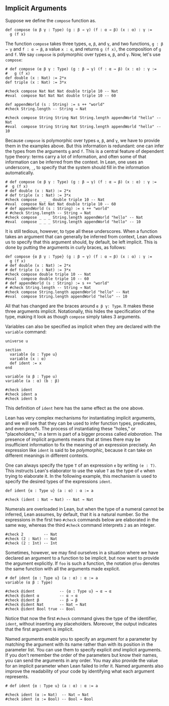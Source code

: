 ## Implicit Arguments

Suppose we define the `compose` function as.

```lean
def compose (α β γ : Type) (g : β → γ) (f : α → β) (x : α) : γ :=
  g (f x)
```

The function `compose` takes three types, ``α``, ``β``, and ``γ``, and two functions, ``g : β → γ`` and ``f : α → β``, a value `x : α`, and
returns ``g (f x)``, the composition of ``g`` and ``f``.
We say `compose` is polymorphic over types ``α``, ``β``, and ``γ``. Now, let's use `compose`:

```lean
# def compose (α β γ : Type) (g : β → γ) (f : α → β) (x : α) : γ :=
#   g (f x)
def double (x : Nat) := 2*x
def triple (x : Nat) := 3*x

#check compose Nat Nat Nat double triple 10 -- Nat
#eval  compose Nat Nat Nat double triple 10 -- 60

def appendWorld (s : String) := s ++ "world"
#check String.length -- String → Nat

#check compose String String Nat String.length appendWorld "hello" -- Nat
#eval  compose String String Nat String.length appendWorld "hello" -- 10
```

Because `compose` is polymorphic over types ``α``, ``β``, and ``γ``, we have to provide them in the examples above.
But this information is redundant: one can infer the types from the arguments ``g`` and ``f``.
This is a central feature of dependent type theory: terms carry a lot of information, and often some of that information can be inferred from the context.
In Lean, one uses an underscore, ``_``, to specify that the system should fill in the information automatically.

```lean
# def compose (α β γ : Type) (g : β → γ) (f : α → β) (x : α) : γ :=
#  g (f x)
# def double (x : Nat) := 2*x
# def triple (x : Nat) := 3*x
#check compose _ _ _ double triple 10 -- Nat
#eval  compose Nat Nat Nat double triple 10 -- 60
# def appendWorld (s : String) := s ++ "world"
# #check String.length -- String → Nat
#check compose _ _ _ String.length appendWorld "hello" -- Nat
#eval  compose _ _ _ String.length appendWorld "hello" -- 10
```
It is still tedious, however, to type all these underscores. When a function takes an argument that can generally be inferred from context,
Lean allows us to specify that this argument should, by default, be left implicit. This is done by putting the arguments in curly braces, as follows:

```lean
def compose {α β γ : Type} (g : β → γ) (f : α → β) (x : α) : γ :=
  g (f x)
# def double (x : Nat) := 2*x
# def triple (x : Nat) := 3*x
#check compose double triple 10 -- Nat
#eval  compose double triple 10 -- 60
# def appendWorld (s : String) := s ++ "world"
# #check String.length -- String → Nat
#check compose String.length appendWorld "hello" -- Nat
#eval  compose String.length appendWorld "hello" -- 10
```
All that has changed are the braces around ``α β γ: Type``.
It makes these three arguments implicit. Notationally, this hides the specification of the type,
making it look as though ``compose`` simply takes 3 arguments.

Variables can also be specified as implicit when they are declared with
the ``variable`` command:

```lean
universe u

section
  variable {α : Type u}
  variable (x : α)
  def ident := x
end

variable (α β : Type u)
variable (a : α) (b : β)

#check ident
#check ident a
#check ident b
```

This definition of ``ident`` here has the same effect as the one above.

Lean has very complex mechanisms for instantiating implicit arguments, and we will see that they can be used to infer function types, predicates, and even proofs.
The process of instantiating these "holes," or "placeholders," in a term is part of a bigger process called *elaboration*.
The presence of implicit arguments means that at times there may be insufficient information to fix the meaning of an expression precisely.
An expression like ``ident`` is said to be *polymorphic*, because it can take on different meanings in different contexts.

One can always specify the type ``T`` of an expression ``e`` by writing ``(e : T)``.
This instructs Lean's elaborator to use the value ``T`` as the type of ``e`` when trying to elaborate it.
In the following example, this mechanism is used to specify the desired types of the expressions ``ident``.

```lean
def ident {α : Type u} (a : α) : α := a

#check (ident : Nat → Nat) -- Nat → Nat
```

Numerals are overloaded in Lean, but when the type of a numeral cannot be inferred, Lean assumes, by default, that it is a natural number.
So the expressions in the first two ``#check`` commands below are elaborated in the same way, whereas the third ``#check`` command interprets ``2`` as an integer.

```lean
#check 2         -- Nat
#check (2 : Nat) -- Nat
#check (2 : Int) -- Int
```

Sometimes, however, we may find ourselves in a situation where we have declared an argument to a function to be implicit,
but now want to provide the argument explicitly. If ``foo`` is such a function, the notation ``@foo`` denotes the same function with all
the arguments made explicit.

```lean
# def ident {α : Type u} (a : α) : α := a
variable (α β : Type)

#check @ident           -- {α : Type u} → α → α
#check @ident α         -- α → α
#check @ident β         -- β → β
#check @ident Nat       -- Nat → Nat
#check @ident Bool true -- Bool
```

Notice that now the first ``#check`` command gives the type of the identifier, ``ident``, without inserting any placeholders.
Moreover, the output indicates that the first argument is implicit.

Named arguments enable you to specify an argument for a parameter by matching the argument with
its name rather than with its position in the parameter list. You can use them to specify explicit *and* implicit arguments.
If you don't remember the order of the parameters but know their names, you can send the arguments in any order.
You may also provide the value for an implicit parameter when
Lean failed to infer it. Named arguments also improve the readability of your code by identifying what
each argument represents.

```lean
# def ident {α : Type u} (a : α) : α := a

#check ident (α := Nat)  -- Nat → Nat
#check ident (α := Bool) -- Bool → Bool
```
